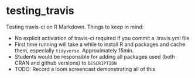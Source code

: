 # testing_travis

Testing travis-ci on R Markdown. Things to keep in mind:

* No explicit activiation of travis-ci required if you commit a .travis.yml file
* First time running will take a while to install R and packages and cache them, 
especially `tidyverse`. Approximately 15min.
* Students would be responsible for adding all packages used (both CRAN and github versions) to `DESCRIPTION`
* TODO: Record a loom screencast demonstrating all of this